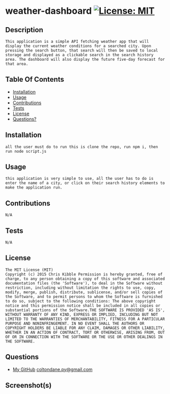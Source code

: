# weather-dashboard [![License: MIT](https://img.shields.io/badge/License-MIT-yellow.svg)](https://opensource.org/licenses/MIT)
## Description
    This application is a simple API fetching weather app that will display the current weather conditions for a searched city. Upon pressing the search button, that search will then be saved to local storage and displayed as a clickable search in the search history area. The dashboard will also display the future five-day forecast for that area.
## Table Of Contents
- [Installation](#installation)
- [Usage](#usage)
- [Contributions](#contributions)
- [Tests](#tests)
- [License](#license)
- [Questions?](#questions)
## Installation
    all the user must do to run this is clone the repo, run npm i, then run node script.js
## Usage
    this application is very simple to use, all the user has to do is enter the name of a city, or click on their search history elements to make the application run.
## Contributions
    N/A
## Tests
    N/A
## License
    The MIT License (MIT)
	Copyright (c) 2015 Chris Kibble Permission is hereby granted, free of charge, to any person obtaining a copy of this software and associated documentation files (the 'Software'), to deal in the Software without restriction, including without limitation the rights to use, copy, modify, merge, publish, distribute, sublicense, and/or sell copies of the Software, and to permit persons to whom the Software is furnished to do so, subject to the following conditions: The above copyright notice and this permission notice shall be included in all copies or substantial portions of the Software.THE SOFTWARE IS PROVIDED 'AS IS', WITHOUT WARRANTY OF ANY KIND, EXPRESS OR IMPLIED, INCLUDING BUT NOT LIMITED TO THE WARRANTIES OF MERCHANTABILITY, FITNESS FOR A PARTICULAR PURPOSE AND NONINFRINGEMENT. IN NO EVENT SHALL THE AUTHORS OR COPYRIGHT HOLDERS BE LIABLE FOR ANY CLAIM, DAMAGES OR OTHER LIABILITY, WHETHER IN AN ACTION OF CONTRACT, TORT OR OTHERWISE, ARISING FROM, OUT OF OR IN CONNECTION WITH THE SOFTWARE OR THE USE OR OTHER DEALINGS IN THE SOFTWARE.
## Questions
- [My GitHub](https://github.com/coltondane)
    coltondane.py@gmail.com
## Screenshot(s)